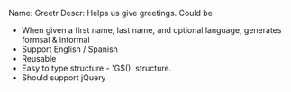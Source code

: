 Name: Greetr
Descr: Helps us give greetings. Could be 

- When given a first name, last name, and optional language, generates formsal & informal
- Support English / Spanish
- Reusable
- Easy to type structure - 'G$()' structure.
- Should support jQuery

